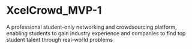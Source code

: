 # XcelCrowd_MVP-1
A professional student-only networking and crowdsourcing platform, enabling students to gain industry experience and companies to find top student talent through real-world problems
